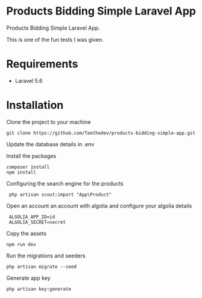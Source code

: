 Products Bidding Simple Laravel App
=======================

Products Bidding Simple Laravel App.

This is one of the fun tests I was given.


Requirements
============

* Laravel 5.6

Installation
============
Clone the project to your machine

    git clone https://github.com/Teethedev/products-bidding-simple-app.git

Update the database details in .env

Install the packages

    composer install
    npm install

Configuring the search engine for the products
 
     php artisan scout:import "App\Product"

Open an account an account with algolia and configure your algolia details 
  
     ALGOLIA_APP_ID=id
     ALGOLIA_SECRET=secret

Copy the assets

    npm run dev

Run the migrations and seeders

    php artisan migrate --seed
  
 Generate app key
 
    php artisan key:generate

